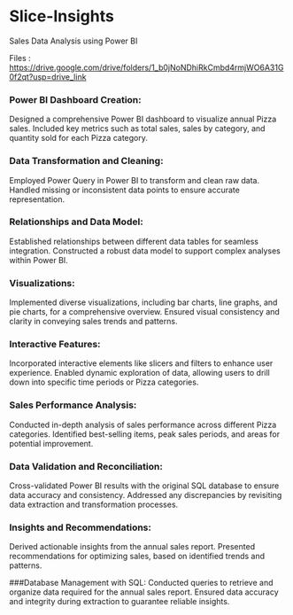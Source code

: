 # Slice-Insights
Sales Data Analysis using Power BI

Files : https://drive.google.com/drive/folders/1_b0jNoNDhiRkCmbd4rmjWO6A31G0f2qt?usp=drive_link

### Power BI Dashboard Creation:
Designed a comprehensive Power BI dashboard to visualize annual Pizza sales.
Included key metrics such as total sales, sales by category, and quantity sold for each Pizza category.

### Data Transformation and Cleaning:
Employed Power Query in Power BI to transform and clean raw data.
Handled missing or inconsistent data points to ensure accurate representation.

### Relationships and Data Model:
Established relationships between different data tables for seamless integration.
Constructed a robust data model to support complex analyses within Power BI.

### Visualizations:
Implemented diverse visualizations, including bar charts, line graphs, and pie charts, for a comprehensive overview.
Ensured visual consistency and clarity in conveying sales trends and patterns.

### Interactive Features:
Incorporated interactive elements like slicers and filters to enhance user experience.
Enabled dynamic exploration of data, allowing users to drill down into specific time periods or Pizza categories.

### Sales Performance Analysis:
Conducted in-depth analysis of sales performance across different Pizza categories.
Identified best-selling items, peak sales periods, and areas for potential improvement.

### Data Validation and Reconciliation:
Cross-validated Power BI results with the original SQL database to ensure data accuracy and consistency.
Addressed any discrepancies by revisiting data extraction and transformation processes.

### Insights and Recommendations:
Derived actionable insights from the annual sales report.
Presented recommendations for optimizing sales, based on identified trends and patterns.

###Database Management with SQL:
Conducted queries to retrieve and organize data required for the annual sales report.
Ensured data accuracy and integrity during extraction to guarantee reliable insights.
